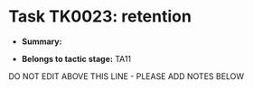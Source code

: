 # Task TK0023: retention

* **Summary:** 

* **Belongs to tactic stage:** TA11

DO NOT EDIT ABOVE THIS LINE - PLEASE ADD NOTES BELOW